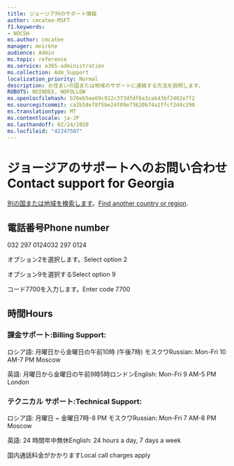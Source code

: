 ```yaml
---
title: ジョージア州のサポート情報
author: cmcatee-MSFT
f1.keywords:
- NOCSH
ms.author: cmcatee
manager: mnirkhe
audience: Admin
ms.topic: reference
ms.service: o365-administration
ms.collection: Adm_Support
localization_priority: Normal
description: お住まいの国または地域のサポートに連絡する方法を説明します。
ROBOTS: NOINDEX, NOFOLLOW
ms.openlocfilehash: b70eb5ee69c912c373dfdf6a3cab43bf2402e7f2
ms.sourcegitcommit: ca2b58ef8f5be24f09e73620b74a1ffcf2d4c290
ms.translationtype: MT
ms.contentlocale: ja-JP
ms.lasthandoff: 02/24/2020
ms.locfileid: "42247507"
---
```

# <a name="contact-support-for-georgia"></a><span data-ttu-id="0fc85-103">ジョージアのサポートへのお問い合わせ</span><span class="sxs-lookup"><span data-stu-id="0fc85-103">Contact support for Georgia</span></span>

<span data-ttu-id="0fc85-104">[別の国または地域を検索します](../contact-support-for-business-products.md)。</span><span class="sxs-lookup"><span data-stu-id="0fc85-104">[Find another country or region](../contact-support-for-business-products.md).</span></span>

## <a name="phone-number"></a><span data-ttu-id="0fc85-105">電話番号</span><span class="sxs-lookup"><span data-stu-id="0fc85-105">Phone number</span></span>
<span data-ttu-id="0fc85-106">032 297 0124</span><span class="sxs-lookup"><span data-stu-id="0fc85-106">032 297 0124</span></span>

<span data-ttu-id="0fc85-107">オプション2を選択します。</span><span class="sxs-lookup"><span data-stu-id="0fc85-107">Select option 2</span></span>

<span data-ttu-id="0fc85-108">オプション9を選択する</span><span class="sxs-lookup"><span data-stu-id="0fc85-108">Select option 9</span></span>

<span data-ttu-id="0fc85-109">コード7700を入力します。</span><span class="sxs-lookup"><span data-stu-id="0fc85-109">Enter code 7700</span></span>

## <a name="hours"></a><span data-ttu-id="0fc85-110">時間</span><span class="sxs-lookup"><span data-stu-id="0fc85-110">Hours</span></span>
### <a name="billing-support"></a><span data-ttu-id="0fc85-111">課金サポート:</span><span class="sxs-lookup"><span data-stu-id="0fc85-111">Billing Support:</span></span>

<span data-ttu-id="0fc85-112">ロシア語: 月曜日から金曜日の午前10時 (午後7時) モスクワ</span><span class="sxs-lookup"><span data-stu-id="0fc85-112">Russian: Mon-Fri 10 AM-7 PM Moscow</span></span>

<span data-ttu-id="0fc85-113">英語: 月曜日から金曜日の午前9時5時ロンドン</span><span class="sxs-lookup"><span data-stu-id="0fc85-113">English: Mon-Fri 9 AM-5 PM London</span></span>

### <a name="technical-support"></a><span data-ttu-id="0fc85-114">テクニカル サポート:</span><span class="sxs-lookup"><span data-stu-id="0fc85-114">Technical Support:</span></span>

<span data-ttu-id="0fc85-115">ロシア語: 月曜日 ~ 金曜日7時-8 PM モスクワ</span><span class="sxs-lookup"><span data-stu-id="0fc85-115">Russian: Mon-Fri 7 AM-8 PM Moscow</span></span>

<span data-ttu-id="0fc85-116">英語: 24 時間年中無休</span><span class="sxs-lookup"><span data-stu-id="0fc85-116">English: 24 hours a day, 7 days a week</span></span>

<span data-ttu-id="0fc85-117">国内通話料金がかかります</span><span class="sxs-lookup"><span data-stu-id="0fc85-117">Local call charges apply</span></span>